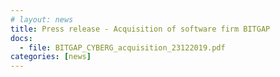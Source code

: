 ```yaml
---
# layout: news
title: Press release - Acquisition of software firm BITGAP
docs:
  - file: BITGAP_CYBERG_acquisition_23122019.pdf
categories: [news]
---
```

